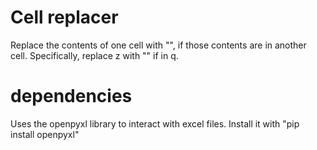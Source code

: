 # Cell replacer
Replace the contents of one cell with "", if those contents are in another cell.
Specifically, replace z with "" if in q. 

# dependencies
Uses the openpyxl library to interact with excel files.
Install it with "pip install openpyxl"
